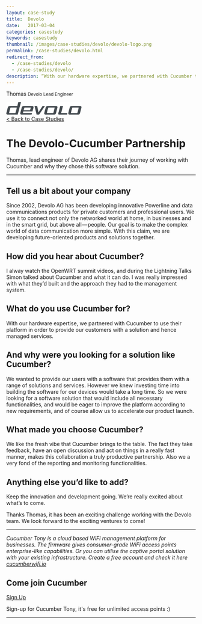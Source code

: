 ```yaml
---
layout: case-study
title:  Devolo
date:   2017-03-04
categories: casestudy
keywords: casestudy
thumbnail: /images/case-studies/devolo/devolo-logo.png
permalink: /case-studies/devolo.html
redirect_from:
  - /case-studies/devolo
  - /case-studies/devolo/
description: “With our hardware expertise, we partnered with Cucumber to use their platform in order to provide our customers with a solution and hence managed services.”
---
```


<div class="mdl-grid">
<div class="case-study-side mdl-cell mdl-cell--3-col mdl-cell--8-col-tablet mdl-cell--4-col-phone mdl-typography--text-center mdl-shadow--1dp">
<!-- <img class="cs-portrait text-center" src="/images/case-studies/x/x.png" width="120px"> -->
<p>Thomas <small>Devolo Lead Engineer</small></p>
<img src="/images/case-studies/devolo/devolo-logo.png" width="200px">
</div>

<div class="case-study-post mdl-cell mdl-cell--9-col mdl-shadow--1dp">
<a href="/community/showcase/">< Back to Case Studies</a>
<h1>The Devolo-Cucumber Partnership</h1>
<p>Thomas, lead engineer of Devolo AG shares their journey of working with Cucumber and why they chose this software solution.</p>

<hr>

<h2>Tell us a bit about your company</h2>

<p>Since 2002, Devolo AG has been developing innovative Powerline and data communications products for private customers and professional users. We use it to connect not only the networked world at home, in businesses and in the smart grid, but above all — people. Our goal is to make the complex world of data communication more simple. With this claim, we are developing future-oriented products and solutions together.</p>

<h2>How did you hear about Cucumber?</h2>

<p>I alway watch the OpenWRT summit videos, and during the Lightning Talks Simon talked about Cucumber and what it can do. I was really impressed with what they’d built and the approach they had to the management system.</p>

<h2>What do you use Cucumber for?</h2>

<p>With our hardware expertise, we partnered with Cucumber to use their platform in order to provide our customers with a solution and hence managed services.</p>

<h2>And why were you looking for a solution like Cucumber?</h2>

<p>We wanted to provide our users with a software that provides them with a range of solutions and services. However we knew investing time into building the software for our devices would take a long time. So we were looking for a software solution that would include all necessary functionalities, and would be eager to improve the platform according to new requirements, and of course allow us to accelerate our product launch.</p>

<h2>What made you choose Cucumber?</h2>

<p>We like the fresh vibe that Cucumber brings to the table. The fact they take feedback, have an open discussion and act on things in a really fast manner, makes this collaboration a truly productive partnership. Also we a very fond of the reporting and monitoring functionalities.</p>

<h2>Anything else you’d like to add?</h2>

<p>Keep the innovation and development going. We’re really excited about what’s to come.</p>

<p>Thanks Thomas, it has been an exciting challenge working with the Devolo team. We look forward to the exciting ventures to come!</p>

<hr>

<div class="mdl-typography--text-center">
<p><i>Cucumber Tony is a cloud based WiFi management platform for businesses. The firmware gives consumer-grade WiFi access points enterprise-like capabilities. Or you can utilise the captive portal solution with your existing infrastructure. Create a free account and check it here <a href="https://cucumberwifi.io">cucumberwifi.io</a></i></p>
<div class="text-center">
<h2>Come join Cucumber</h2>
<a href="https://my.ctapp.io/#/create" class="button success dst">Sign Up</a><br>
<p>Sign-up for Cucumber Tony, it's free for unlimited access points :)</p>
</div>
<hr>
</div>
</div>
</div>
